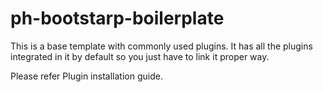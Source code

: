 # ph-bootstarp-boilerplate
This is a base template with commonly used plugins. It has all the plugins integrated in it by default so you just have to link it proper way.

Please refer Plugin installation guide.
